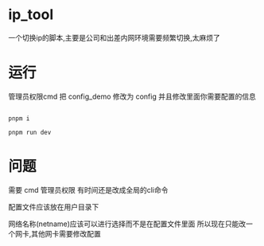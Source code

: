 # ip_tool

一个切换ip的脚本,主要是公司和出差内网环境需要频繁切换,太麻烦了

# 运行
  管理员权限cmd
  把 config_demo 修改为 config 并且修改里面你需要配置的信息 
```shell

pnpm i 

pnpm run dev

```

# 问题

需要 cmd 管理员权限 有时间还是改成全局的cli命令

配置文件应该放在用户目录下

网络名称(netname)应该可以进行选择而不是在配置文件里面  所以现在只能改一个网卡,其他网卡需要修改配置
